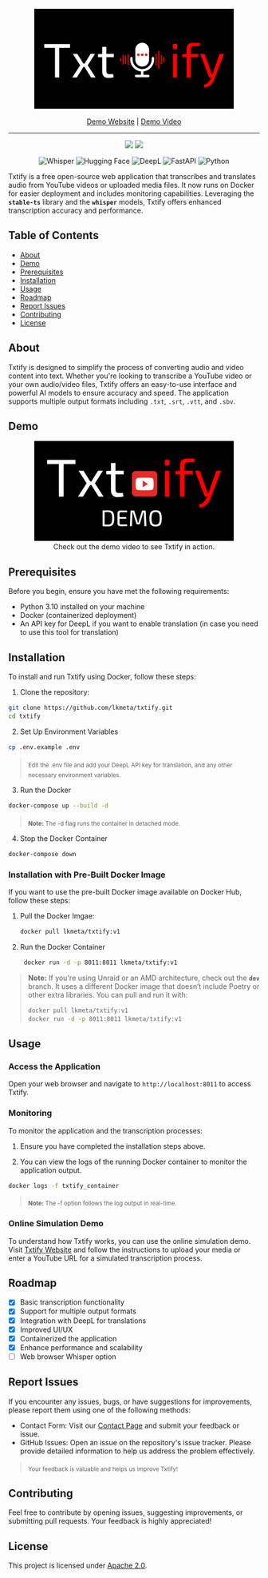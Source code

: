 <div align="center">

<p align="center"> <img src="https://github.com/lkmeta/txtify/blob/main/static/txtify_github_logo.png" width="400px"></p>

<p><a href="https://txtify.lkmeta.com/">Demo Website</a> | <a href="https://www.youtube.com/watch?v=wha6_4zyXXo">Demo Video</a></p>

<hr class="custom-line">

[![](https://img.shields.io/github/license/lkmeta/txtify?colorB=ff0000)](https://github.com/lkmeta/txtify/blob/main/LICENSE)
[![](https://img.shields.io/badge/Open_Source-brightgreen.svg?colorB=ff0000)](https://github.com/lkmeta/Txtify)

</div>

<div align="center">
  <p>
    <img src="https://img.shields.io/badge/ASR-Whisper-1f425f.svg" alt="Whisper">
    <img src="https://img.shields.io/badge/%F0%9F%A4%97-Models-yellow" alt="Hugging Face">
    <img src="https://img.shields.io/badge/Translation-DeepL-1f425f.svg" alt="DeepL">
    <img src="https://img.shields.io/badge/FastAPI-1f425f.svg" alt="FastAPI">
    <img src="https://img.shields.io/badge/Python_3.10-1f425f.svg" alt="Python">

  </p>
</div>

Txtify is a free open-source web application that transcribes and translates audio from YouTube videos or uploaded media files. It now runs on Docker for easier deployment and includes monitoring capabilities. Leveraging the **`stable-ts`** library and the **`whisper`** models, Txtify offers enhanced transcription accuracy and performance.

## Table of Contents

- [About](#about)
- [Demo](#demo)
- [Prerequisites](#prerequisites)
- [Installation](#installation)
- [Usage](#usage)
- [Roadmap](#roadmap)
- [Report Issues](#report-issues)
- [Contributing](#contributing)
- [License](#license)

## About

Txtify is designed to simplify the process of converting audio and video content into text. Whether you're looking to transcribe a YouTube video or your own audio/video files, Txtify offers an easy-to-use interface and powerful AI models to ensure accuracy and speed. The application supports multiple output formats including `.txt`, `.srt`, `.vtt`, and `.sbv`.

## Demo

<div align="center">

[![Txtify Demo Video](https://github.com/lkmeta/txtify/blob/main/static/Txtify_demo.png)](https://www.youtube.com/watch?v=wha6_4zyXXo)  
Check out the demo video to see Txtify in action.

</div>

## Prerequisites

Before you begin, ensure you have met the following requirements:

- Python 3.10 installed on your machine
- Docker (containerized deployment)
- An API key for DeepL if you want to enable translation (in case you need to use this tool for translation)

## Installation

To install and run Txtify using Docker, follow these steps:

1. Clone the repository:

```sh
git clone https://github.com/lkmeta/txtify.git
cd txtify
```

2. Set Up Environment Variables

```sh
cp .env.example .env
```

> <sub>Edit the .env file and add your DeepL API key for translation, and any other necessary environment variables.</sub>

3. Run the Docker

```sh
docker-compose up --build -d
```

> <sub>**Note:** The -d flag runs the container in detached mode.</sub>

4. Stop the Docker Container

```sh
docker-compose down
```

### Installation with Pre-Built Docker Image

If you want to use the pre-built Docker image available on Docker Hub, follow these steps:

1. Pull the Docker Imgae:
   ```bash
   docker pull lkmeta/txtify:v1
   ```
   
2. Run the Docker Container
   ```bash
    docker run -d -p 8011:8011 lkmeta/txtify:v1
    ```

> **Note:** If you're using Unraid or an AMD architecture, check out the **`dev`** branch. It uses a different Docker image that doesn’t include Poetry or other extra libraries. You can pull and run it with:
> ```bash
> docker pull lkmeta/txtify:v1
> docker run -d -p 8011:8011 lkmeta/txtify:v1
> ```


## Usage

### Access the Application

Open your web browser and navigate to `http://localhost:8011` to access Txtify.

### Monitoring

To monitor the application and the transcription processes:

1. Ensure you have completed the installation steps above.

2. You can view the logs of the running Docker container to monitor the application output.

```sh
docker logs -f txtify_container
```

> <sub>**Note:** The -f option follows the log output in real-time.</sub>

### Online Simulation Demo

To understand how Txtify works, you can use the online simulation demo. Visit [Txtify Website](https://txtify.lkmeta.com/) and follow the instructions to upload your media or enter a YouTube URL for a simulated transcription process.

## Roadmap

- [x] Basic transcription functionality
- [x] Support for multiple output formats
- [x] Integration with DeepL for translations
- [x] Improved UI/UX
- [x] Containerized the application
- [x] Enhance performance and scalability
- [ ] Web browser Whisper option

## Report Issues

If you encounter any issues, bugs, or have suggestions for improvements, please report them using one of the following methods:

- Contact Form: Visit our [Contact Page](https://txtify.lkmeta.com/contact) and submit your feedback or issue.
- GitHub Issues: Open an issue on the repository's issue tracker. Please provide detailed information to help us address the problem effectively.

> <sub>Your feedback is valuable and helps us improve Txtify!</sub>

## Contributing

Feel free to contribute by opening issues, suggesting improvements, or submitting pull requests. Your feedback is highly appreciated!

## License

This project is licensed under [Apache 2.0](https://github.com/lkmeta/Txtify/blob/main/LICENSE).
